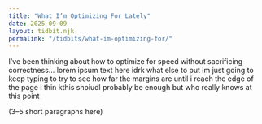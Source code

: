 ```yaml
---
title: "What I’m Optimizing For Lately"
date: 2025-09-09
layout: tidbit.njk
permalink: "/tidbits/what-im-optimizing-for/"
---
```


I’ve been thinking about how to optimize for speed without sacrificing correctness… lorem ipsum text here idrk what else to put im just going to keep typing to try to see how far the margins are until i reach the edge of the page i thin kthis shoiudl probably be enough but who really knows at this point

(3–5 short paragraphs here)
